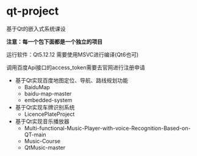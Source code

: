 # qt-project
基于Qt的嵌入式系统课设

**注意：每一个包下面都是一个独立的项目**

运行软件：Qt5.12.12 需要使用MSVC进行编译(Qt6也可)

调用百度Api接口的access_token需要去官网进行注册申请

- 基于Qt实现百度地图定位、导航、路线规划功能
	- BaiduMap
	- baidu-map-master
	- embedded-system
- 基于Qt实现车牌识别系统
	- LicencePlateProject
- 基于Qt实现音乐播放器
	- Multi-functional-Music-Player-with-voice-Recognition-Based-on-QT-main
	- Music-Course
	- QtMusic-master
